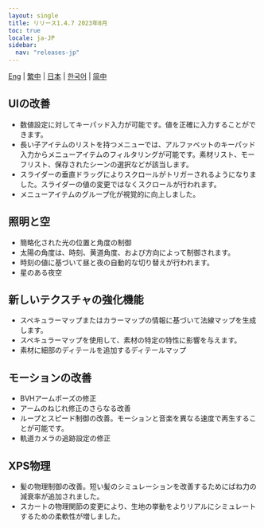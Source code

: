 ```yaml
---
layout: single
title: リリース1.4.7 2023年8月
toc: true
locale: ja-JP
sidebar:
  nav: "releases-jp"
---
```

[Eng](/dancexr/releases/1.4.7) | [繁中](/tw/dancexr/releases/1.4.7) | [日本](/jp/dancexr/releases/1.4.7) | [한국어](/kr/dancexr/releases/1.4.7) | [简中](/zh/dancexr/releases/1.4.7)

## UIの改善
* 数値設定に対してキーパッド入力が可能です。値を正確に入力することができます。
* 長い子アイテムのリストを持つメニューでは、アルファベットのキーパッド入力からメニューアイテムのフィルタリングが可能です。素材リスト、モーフリスト、保存されたシーンの選択などが該当します。
* スライダーの垂直ドラッグによりスクロールがトリガーされるようになりました。スライダーの値の変更ではなくスクロールが行われます。
* メニューアイテムのグループ化が視覚的に向上しました。

## 照明と空
* 簡略化された光の位置と角度の制御
* 太陽の角度は、時刻、黄道角度、および方向によって制御されます。
* 時刻の値に基づいて昼と夜の自動的な切り替えが行われます。
* 星のある夜空

## 新しいテクスチャの強化機能
* スペキュラーマップまたはカラーマップの情報に基づいて法線マップを生成します。
* スペキュラーマップを使用して、素材の特定の特性に影響を与えます。
* 素材に細部のディテールを追加するディテールマップ

## モーションの改善
* BVHアームポーズの修正
* アームのねじれ修正のさらなる改善
* ループとスピード制御の改善。モーションと音楽を異なる速度で再生することが可能です。
* 軌道カメラの追跡設定の修正

## XPS物理
* 髪の物理制御の改善。短い髪のシミュレーションを改善するためにばね力の減衰率が追加されました。
* スカートの物理関節の変更により、生地の挙動をよりリアルにシミュレートするための柔軟性が増しました。